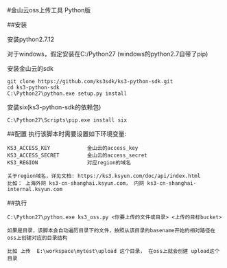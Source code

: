 #金山云oss上传工具 Python版


##安装

安装python2.7.12

对于windows，假定安装在C:/Python27 (windows的python2.7自带了pip)

安装金山云的sdk

    git clone https://github.com/ks3sdk/ks3-python-sdk.git
    cd ks3-python-sdk
    C:\Python27\python.exe setup.py install

安装six(ks3-python-sdk的依赖包)

    C:\Python27\Scripts\pip.exe install six



##配置
执行该脚本时需要设置如下环境变量:

    KS3_ACCESS_KEY            金山云的access_key
    KS3_ACCESS_SECRET         金山云的access_secret
    KS3_REGION                对应region的域名
    
    关于region域名，详见文档: https://ks3.ksyun.com/doc/api/index.html
    比如： 上海外网 ks3-cn-shanghai.ksyun.com， 内网 ks3-cn-shanghai-internal.ksyun.com


##执行

    C:\Python27\python.exe ks3_oss.py <你要上传的文件或目录> <上传的目标bucket>
    
    如果是目录，该脚本会自动遍历目录下的文件，按照从该目录的basename开始的相对路径在oss上创建对应的目录结构
    
    比如 上传  E:\workspace\mytest\upload 这个目录， 在oss上就会创建 upload这个目录
    